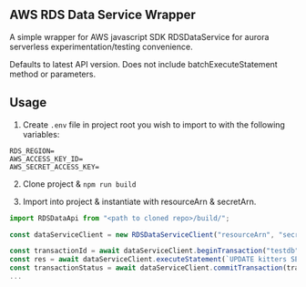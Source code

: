 ## AWS RDS Data Service Wrapper

A simple wrapper for AWS javascript SDK RDSDataService for aurora serverless experimentation/testing convenience.

Defaults to latest API version. Does not include batchExecuteStatement method or parameters.

## Usage

1. Create `.env` file in project root you wish to import to with the following variables:

```
RDS_REGION=
AWS_ACCESS_KEY_ID=
AWS_SECRET_ACCESS_KEY=
```

2. Clone project & `npm run build`

3. Import into project & instantiate with resourceArn & secretArn.

```ts
import RDSDataApi from "<path to cloned repo>/build/";

const dataServiceClient = new RDSDataServiceClient("resourceArn", "secretArn");

const transactionId = await dataServiceClient.beginTransaction("testdb");
const res = await dataServiceClient.executeStatement(`UPDATE kitters SET vibes = 'luxury' WHERE type = 'Siamese'`, { transactionId, database: "testdb" });
const transactionStatus = await dataServiceClient.commitTransaction(transactionId);
...
```
